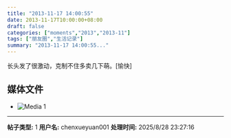 ```yaml
---
title: "2013-11-17 14:00:55"
date: 2013-11-17T10:00:00+08:00
draft: false
categories: ["moments","2013","2013-11"]
tags: ["朋友圈","生活记录"]
summary: "2013-11-17 14:00:55..."
---
```


长头发了很激动，克制不住多卖几下萌。[愉快]

## 媒体文件

- ![Media 1](/Moments/photos/2013-11-17/201311171400550.jpg)

---

**帖子类型:** 1
**用户名:** chenxueyuan001
**处理时间:** 2025/8/28 23:27:16